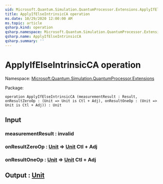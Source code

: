 ```yaml
---
uid: Microsoft.Quantum.Simulation.QuantumProcessor.Extensions.ApplyIfElseIntrinsicCA
title: ApplyIfElseIntrinsicCA operation
ms.date: 10/29/2020 12:00:00 AM
ms.topic: article
qsharp.kind: operation
qsharp.namespace: Microsoft.Quantum.Simulation.QuantumProcessor.Extensions
qsharp.name: ApplyIfElseIntrinsicCA
qsharp.summary: ''
---
```


# ApplyIfElseIntrinsicCA operation

Namespace: [Microsoft.Quantum.Simulation.QuantumProcessor.Extensions](xref:Microsoft.Quantum.Simulation.QuantumProcessor.Extensions)

Package: [](https://nuget.org/packages/)




```qsharp
operation ApplyIfElseIntrinsicCA (measurementResult : Result, onResultZeroOp : (Unit => Unit is Ctl + Adj), onResultOneOp : (Unit => Unit is Ctl + Adj)) : Unit
```


## Input

### measurementResult : __invalid<Result>__




### onResultZeroOp : [Unit](xref:microsoft.quantum.lang-ref.unit) => [Unit](xref:microsoft.quantum.lang-ref.unit) Ctl + Adj




### onResultOneOp : [Unit](xref:microsoft.quantum.lang-ref.unit) => [Unit](xref:microsoft.quantum.lang-ref.unit) Ctl + Adj





## Output : [Unit](xref:microsoft.quantum.lang-ref.unit)

